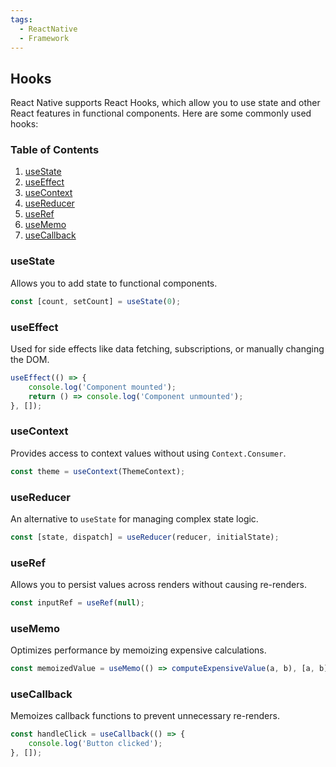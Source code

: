 ```yaml
---
tags:
  - ReactNative
  - Framework
---
```


## Hooks

React Native supports React Hooks, which allow you to use state and other React features in functional components. Here are some commonly used hooks:

### Table of Contents

1. [useState](#usestate)
2. [useEffect](#useeffect)
3. [useContext](#usecontext)
4. [useReducer](#usereducer)
5. [useRef](#useref)
6. [useMemo](#usememo)
7. [useCallback](#usecallback)

### useState
Allows you to add state to functional components.
```javascript
const [count, setCount] = useState(0);
```

### useEffect
Used for side effects like data fetching, subscriptions, or manually changing the DOM.
```javascript
useEffect(() => {
    console.log('Component mounted');
    return () => console.log('Component unmounted');
}, []);
```

### useContext
Provides access to context values without using `Context.Consumer`.
```javascript
const theme = useContext(ThemeContext);
```

### useReducer
An alternative to `useState` for managing complex state logic.
```javascript
const [state, dispatch] = useReducer(reducer, initialState);
```

### useRef
Allows you to persist values across renders without causing re-renders.
```javascript
const inputRef = useRef(null);
```

### useMemo
Optimizes performance by memoizing expensive calculations.
```javascript
const memoizedValue = useMemo(() => computeExpensiveValue(a, b), [a, b]);
```

### useCallback
Memoizes callback functions to prevent unnecessary re-renders.
```javascript
const handleClick = useCallback(() => {
    console.log('Button clicked');
}, []);
```
